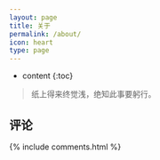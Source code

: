 ```yaml
---
layout: page
title: 关于
permalink: /about/
icon: heart
type: page
---
```


* content
{:toc}


> 纸上得来终觉浅，绝知此事要躬行。

<!-- 写博客的目的是记录一些工作中遇到的问题，为以后的工作提升效率，规避雷区。 -->

## 评论

{% include comments.html %}
